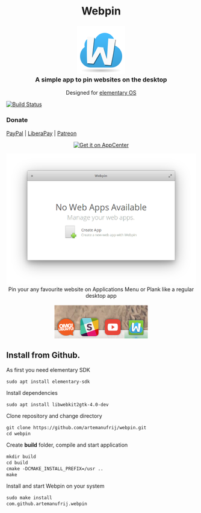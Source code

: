 <div>
    <h1 align="center">Webpin</h1>
    <h3 align="center"><img src="data/icons/com.github.artemanufrij.webpin.svg"/><br>A simple app to pin websites on the desktop</h3>
    <p align="center">Designed for <a href="https://elementary.io">elementary OS</p>
</div>

[![Build Status](https://travis-ci.org/artemanufrij/webpin.svg?branch=master)](https://travis-ci.org/artemanufrij/webpin)

### Donate
<a href="https://www.paypal.me/ArtemAnufrij">PayPal</a> | <a href="https://liberapay.com/Artem/donate">LiberaPay</a> | <a href="https://www.patreon.com/ArtemAnufrij">Patreon</a>

<p align="center">
  <a href="https://appcenter.elementary.io/com.github.artemanufrij.webpin">
    <img src="https://appcenter.elementary.io/badge.svg" alt="Get it on AppCenter">
  </a>
</p>
<p align="center">
  <img src="screenshots/Screenshot.png"/>
  </br>
    Pin your any favourite website on Applications Menu or Plank like a regular desktop app
  </br></br>
  <img src="screenshots/Apps.png"/>
</p>


## Install from Github.

As first you need elementary SDK
```
sudo apt install elementary-sdk
```

Install dependencies
```
sudo apt install libwebkit2gtk-4.0-dev
```

Clone repository and change directory
```
git clone https://github.com/artemanufrij/webpin.git
cd webpin
```

Create **build** folder, compile and start application
```
mkdir build
cd build
cmake -DCMAKE_INSTALL_PREFIX=/usr ..
make
```

Install and start Webpin on your system
```
sudo make install
com.github.artemanufrij.webpin

